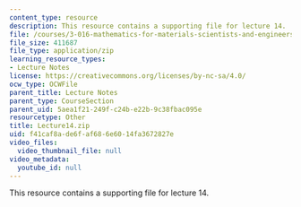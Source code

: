 ```yaml
---
content_type: resource
description: This resource contains a supporting file for lecture 14.
file: /courses/3-016-mathematics-for-materials-scientists-and-engineers-fall-2005/f41caf8ade6faf686e6014fa3672827e_Lecture14.zip
file_size: 411687
file_type: application/zip
learning_resource_types:
- Lecture Notes
license: https://creativecommons.org/licenses/by-nc-sa/4.0/
ocw_type: OCWFile
parent_title: Lecture Notes
parent_type: CourseSection
parent_uid: 5aea1f21-249f-c24b-e22b-9c38fbac095e
resourcetype: Other
title: Lecture14.zip
uid: f41caf8a-de6f-af68-6e60-14fa3672827e
video_files:
  video_thumbnail_file: null
video_metadata:
  youtube_id: null
---
```

This resource contains a supporting file for lecture 14.